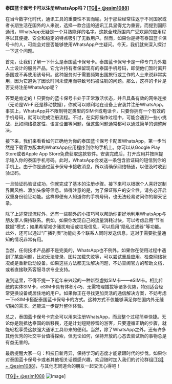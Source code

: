 **泰国蓝卡保号卡可以注册WhatsApp吗？[[TG💪+ @esim1088](https://t.me/s/esim1088)]**

在当今数字化时代，通讯工具的重要性不言而喻。对于那些经常往返于不同国家或者长期生活在国外的人来说，选择一款合适的通讯工具显得尤为重要。而提到国际通讯，WhatsApp无疑是一个耳熟能详的名字。这款全球范围内广受欢迎的应用程序以其便捷、安全和稳定的特点吸引了无数用户。然而，如果你是持有泰国蓝卡保号卡的人，可能会对是否能够使用WhatsApp产生疑问。今天，我们就来深入探讨一下这个问题。

首先，让我们了解一下什么是泰国蓝卡保号卡。泰国蓝卡保号卡是一种专门为外籍人士设计的服务产品，它允许持有者保留现有的泰国手机号码，即使他们暂时离开泰国或不再使用该号码。这种服务对于需要频繁出国旅行或工作的人士来说非常实用，因为它避免了因长时间未使用而导致号码被注销的问题。那么，这样的卡片是否支持注册WhatsApp呢？

答案是肯定的！只要你的蓝卡保号卡处于正常激活状态，并且具备有效的网络连接（无论是Wi-Fi还是移动数据），你就可以顺利地在设备上安装并注册WhatsApp。事实上，WhatsApp并不限制特定类型的SIM卡或电话卡，只要你拥有一个有效的手机号码，就可以完成注册流程。不过，在实际操作过程中，可能会遇到一些小挑战，比如网络稳定性、语言设置等问题，但这些问题通常都可以通过简单的调整解决。

接下来，我们来看看如何正确地为你的泰国蓝卡保号卡配置WhatsApp。第一步当然是下载官方版本的WhatsApp应用程序到你的手机上。你可以从Google Play Store或者Apple App Store免费获取这款软件。安装完成后，打开应用并按照提示输入你的泰国手机号码。此时，WhatsApp会发送一条包含验证码的短信到你的手机上。由于你是通过蓝卡保号卡接收消息，所以请确保网络畅通，以便及时收到验证码。

一旦验证码验证成功，你就完成了基本的注册步骤。接下来可以根据个人喜好定制界面风格、添加头像等信息。值得注意的是，为了保证账户的安全性，请务必开启双重身份验证功能。这样即便有人知道你的手机号码，也无法轻易访问你的聊天记录。

除了上述常规流程外，还有一些额外的小技巧可以帮助你更好地利用WhatsApp与朋友家人保持联系。例如，如果你发现自己的流量消耗过快，可以考虑启用“节省数据”模式；如果希望减少骚扰电话或垃圾信息，可以启用“隐私过滤器”等功能。此外，还可以通过“广播列表”功能向多个联系人同时发送信息，这对于需要批量通知的情况非常有用。

当然，任何技术产品都不是完美的，WhatsApp也不例外。如果你在使用过程中遇到了某些问题，比如无法登录、图片加载失败等，可以尝试重启应用、检查网络状况或是重新启动设备。如果这些方法都无法解决问题，不妨查阅官方的帮助文档，或者直接联系客服寻求专业支持。

说到这里，不得不提一下近年来兴起的一种新型虚拟SIM卡——eSIM卡。相比传统的实体SIM卡，eSIM卡具有体积小巧、无需物理插拔等诸多优势，特别适合经常更换设备或居住地的用户。如果你正在寻找更加灵活的通信解决方案，不妨考虑一下eSIM卡搭配泰国蓝卡保号卡的方式。这种方式不仅能够满足你在国内外无缝切换的需求，还能进一步提升整体体验。

总之，泰国蓝卡保号卡完全可以用来注册WhatsApp，而且整个过程简单快捷。无论你是刚抵达泰国的新移民，还是计划短期停留的游客，只要遵循正确的步骤，就能轻松享受这款强大通讯工具带来的便利。当然，除了WhatsApp之外，还有许多其他优秀的社交平台值得探索，但无论如何，保持开放的心态去尝试新的事物总是有益无害的。

最后提醒大家一句：科技日新月异，保持学习的态度才能紧跟时代的步伐。如果你对泰国蓝卡保号卡或者其他相关话题感兴趣，欢迎随时加入我们的讨论群组[[TG💪+ @esim1088](https://t.me/s/esim1088)]，与其他志同道合的朋友一起交流心得吧！

[[TG💪+ @esim1088](https://t.me/s/esim1088) ![Image](https://i.postimg.cc/4NQfJmqS/Snipaste-2025-05-13-00-14-12.png)]